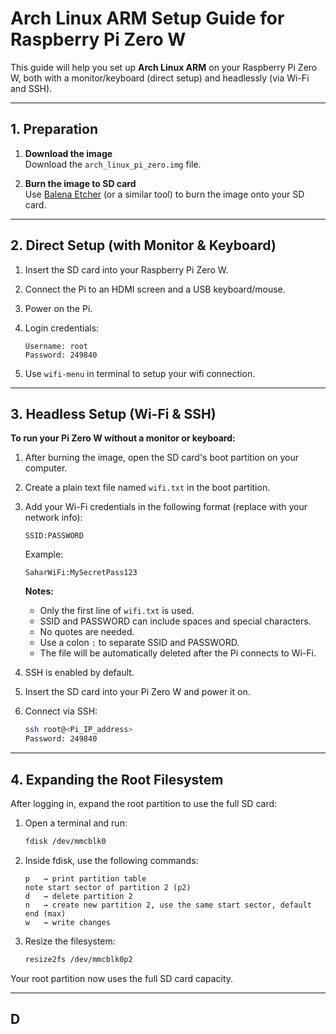 # Arch Linux ARM Setup Guide for Raspberry Pi Zero W

This guide will help you set up **Arch Linux ARM** on your Raspberry Pi Zero W, both with a monitor/keyboard (direct setup) and headlessly (via Wi-Fi and SSH).

---

## 1. Preparation

1. **Download the image**  
   Download the `arch_linux_pi_zero.img` file.

2. **Burn the image to SD card**  
   Use [Balena Etcher](https://www.balena.io/etcher/) (or a similar tool) to burn the image onto your SD card.

---

## 2. Direct Setup (with Monitor & Keyboard)

1. Insert the SD card into your Raspberry Pi Zero W.
2. Connect the Pi to an HDMI screen and a USB keyboard/mouse.
3. Power on the Pi.
4. Login credentials:

   ```
   Username: root
   Password: 249840
   ```

5. Use `wifi-menu` in terminal to setup your wifi connection.

---

## 3. Headless Setup (Wi-Fi & SSH)

**To run your Pi Zero W without a monitor or keyboard:**

1. After burning the image, open the SD card's boot partition on your computer.

2. Create a plain text file named `wifi.txt` in the boot partition.

3. Add your Wi-Fi credentials in the following format (replace with your network info):

   ```
   SSID:PASSWORD
   ```

   Example:

   ```
   SaharWiFi:MySecretPass123
   ```

   **Notes:**
   - Only the first line of `wifi.txt` is used.
   - SSID and PASSWORD can include spaces and special characters.
   - No quotes are needed.
   - Use a colon `:` to separate SSID and PASSWORD.
   - The file will be automatically deleted after the Pi connects to Wi-Fi.

4. SSH is enabled by default.

5. Insert the SD card into your Pi Zero W and power it on.

6. Connect via SSH:

   ```bash
   ssh root@<Pi_IP_address>
   Password: 249840
   ```

---

## 4. Expanding the Root Filesystem

After logging in, expand the root partition to use the full SD card:

1. Open a terminal and run:

   ```bash
   fdisk /dev/mmcblk0
   ```

2. Inside fdisk, use the following commands:

   ```
   p   → print partition table
   note start sector of partition 2 (p2)
   d   → delete partition 2
   n   → create new partition 2, use the same start sector, default end (max)
   w   → write changes
   ```

3. Resize the filesystem:

   ```bash
   resize2fs /dev/mmcblk0p2
   ```

Your root partition now uses the full SD card capacity.

---

## D
